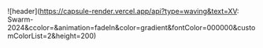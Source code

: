 ![header](https://capsule-render.vercel.app/api?type=waving&text=XV: Swarm-2024&ccolor=&animation=fadeIn&color=gradient&fontColor=000000&customColorList=2&height=200)
